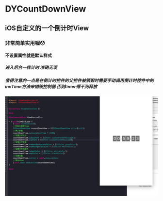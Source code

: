 # DYCountDownView
## iOS自定义的一个倒计时View
### 非常简单实用喔😯
#### 不设置属性就是默认样式
##### 进入后台一样计时 准确无误
##### 值得注意的一点是在倒计时控件的父控件被销毁时需要手动调用倒计时控件中的invTime方法来销毁控制器 否则timer得不到释放
![](https://github.com/CoderDeYu/DYCountDownView/blob/master/image/Snip20170929_2.png)
